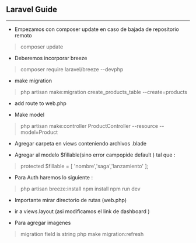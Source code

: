 ## Laravel Guide 


---

- Empezamos con composer update en caso de bajada de repositorio remoto

> composer update

- Deberemos  incorporar breeze 
>composer require laravel/breeze --devphp 
- make migration 

>php artisan make:migration create_products_table --create=products

- add route to web.php

- Make model 

>php artisan make:controller ProductController --resource --model=Product

- Agregar carpeta en views conteniendo archivos .blade

 

- Agregar al modelo $fillable(sino error campopide default ) tal que :
 
 >protected $fillable = [
        'nombre','saga','lanzamiento'
    ];


- Para Auth haremos lo siguiente :

>php artisan breeze:install
>npm install
>npm run dev 

- Importante mirar directorio de rutas (web.php)

- ir a views.layout (asi modificamos el link de dashboard )


- Para agregar imagenes 

>migration field is string
>php make migration:refresh
>